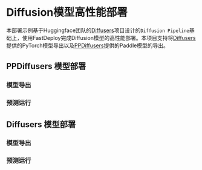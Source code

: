 # Diffusion模型高性能部署

本部署示例基于Huggingface团队的[Diffusers](https://github.com/huggingface/diffusers)项目设计的`Diffusion Pipeline`基础上，使用FastDeploy完成Diffusion模型的高性能部署。本项目支持将[Diffusers](https://github.com/huggingface/diffusers)提供的PyTorch模型导出以及[PPDiffusers](https://github.com/PaddlePaddle/PaddleNLP/tree/develop/ppdiffusers)提供的Paddle模型的导出。

## PPDiffusers 模型部署

### 模型导出

### 预测运行


## Diffusers 模型部署

### 模型导出

### 预测运行
